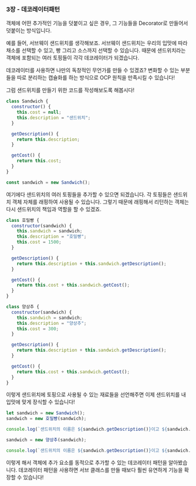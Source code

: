 ### 3장 - 데코레이터패턴

객체에 어떤 추가적인 기능을 덧붙이고 싶은 경우, 그 기능들을 Decorator로 만들어서 덧붙이는 방식입니다.

예를 들어, 서브웨이 샌드위치를 생각해보죠.
서브웨이 샌드위치는 우리의 입맛에 따라 채소를 선택할 수 있고, 빵 그리고 소스까지 선택할 수 있습니다.
때문에 샌드위치라는 객체에 포함되는 여러 토핑들이 각각 데코레이터가 되겠습니다.

데코레이터를 사용하면 나만의 독창적인 무언가를 만들 수 있겠죠?
변화할 수 있는 부분들을 따로 분리하는 캡슐화를 하는 방식으로 OCP 원칙을 만족시킬 수 있습니다!

그럼 샌드위치를 만들기 위한 코드를 작성해보도록 해봅시다!

```javascript
class Sandwich {
  constructor() {
    this.cost = null;
    this.description = "샌드위치";
  }

  getDescription() {
    return this.description;
  }

  getCost() {
    return this.cost;
  }
}

const sandwich = new Sandwich();
```
여기에다 샌드위치의 여러 토핑들을 추가할 수 있으면 되겠습니다. 각 토핑들은 샌드위치 객체 자체를 래핑하여 사용될 수 있습니다. 그렇기 때문에 래핑해서 리턴하는 객체는 다시 샌드위치의 책임과 역할을 할 수 있겠죠.

```javascript
class 호밀빵 {
  constructor(sandwich) {
    this.sandwich = sandwich;
    this.description = "호밀빵";
    this.cost = 1500;
  }

  getDescription() {
    return this.description + this.sandwich.getDescription();
  }

  getCost() {
    return this.cost + this.sandwich.getCost();
  }
}

class 양상추 {
  constructor(sandwich) {
    this.sandwich = sandwich;
    this.description = "양상추";
    this.cost = 300;
  }

  getDescription() {
    return this.description + this.sandwich.getDescription();
  }

  getCost() {
    return this.cost + this.sandwich.getCost();
  }
}
```

이렇게 샌드위치에 토핑으로 사용될 수 있는 재료들을 선언해주면 이제 샌드위치를 내 입맛에 맞게 장식할 수 있습니다!

```javascript
let sandwich = new Sandwich();
sandwich = new 호밀빵(sandwich);

console.log(`샌드위치의 이름은 ${sandwich.getDescription()}이고 ${sandwich.getCost()}원 입니다`) // 샌드위치의 이름은 호밀빵샌드위치이고 1500원 입니다

sandwich = new 양상추(sandwich);

console.log(`샌드위치의 이름은 ${sandwich.getDescription()}이고 ${sandwich.getCost()}원 입니다`) // 샌드위치의 이름은 양상추호밀빵샌드위치이고 1800원 입니다

```

이렇게 해서 객체에 추가 요소를 동적으로 추가할 수 있는 데코레이터 패턴을 알아봤습니다.
데코레이터 패턴을 사용하면 서브 클래스를 만들 때보다 훨씬 유연하게 기능을 확장할 수 있습니다!